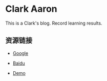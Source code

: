 # Clark Aaron

<!-- [//]: # (__author__ = "Clark Aaron") -->

This is a Clark's blog. Record learning results.

## 资源链接

* [Google](https://www.google.com)

* [Baidu](https://www.baidu.com) 

* [Demo](Golang/demo.md)
